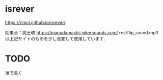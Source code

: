 # isrever
https://rimol.github.io/isrever/.

効果音：魔王魂 https://maoudamashii.jokersounds.com/
res/flip_sound.mp3は上記サイトのものを少し改変して使用しています.

# TODO
後で書く